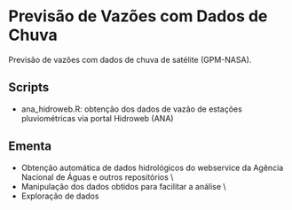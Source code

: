# Previsão de Vazões com Dados de Chuva
Previsão de vazões com dados de chuva de satélite (GPM-NASA).

## Scripts
- ana_hidroweb.R: obtenção dos dados de vazão de estações pluviométricas via portal Hidroweb (ANA)

## Ementa
- Obtenção automática de dados hidrológicos do webservice da Agência Nacional de Águas e outros repositórios \
- Manipulação dos dados obtidos para facilitar a análise \
- Exploração de dados